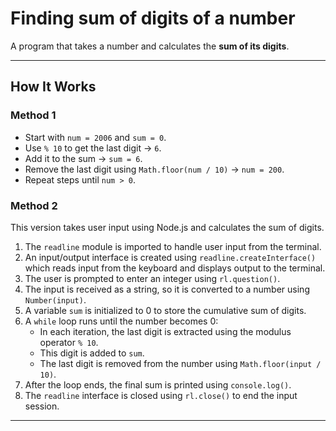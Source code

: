 # Finding sum of digits of a number

A program that takes a number and calculates the **sum of its digits**.

---

## How It Works

### Method 1
- Start with `num = 2006` and `sum = 0`.
- Use `% 10` to get the last digit → `6`.
- Add it to the sum → `sum = 6`.
- Remove the last digit using `Math.floor(num / 10)` → `num = 200`.
- Repeat steps until `num > 0`.

### Method 2
This version takes user input using Node.js and calculates the sum of digits.

1. The `readline` module is imported to handle user input from the terminal.
2. An input/output interface is created using `readline.createInterface()` which reads input from the keyboard and displays output to the terminal.
3. The user is prompted to enter an integer using `rl.question()`.
4. The input is received as a string, so it is converted to a number using `Number(input)`.
5. A variable `sum` is initialized to 0 to store the cumulative sum of digits.
6. A `while` loop runs until the number becomes 0:
   - In each iteration, the last digit is extracted using the modulus operator `% 10`.
   - This digit is added to `sum`.
   - The last digit is removed from the number using `Math.floor(input / 10)`.
7. After the loop ends, the final sum is printed using `console.log()`.
8. The `readline` interface is closed using `rl.close()` to end the input session.

---